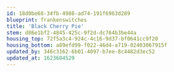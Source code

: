 ```yaml
---
id: 18d0be68-34fb-4988-ad74-191f6963d289
blueprint: frankenswitches
title: 'Black Cherry Pie'
stem: d86e1bf2-4845-425c-9f2d-dc764b3be44a
housing_top: 72f5a3c4-924c-4c16-9d37-bf0641cc9f20
housing_bottom: a89efd99-f022-46d4-a719-02403067915f
updated_by: 346c3162-6b01-4097-b7ee-8c4482d3ec52
updated_at: 1623684529
---
```

